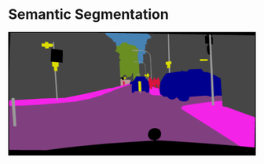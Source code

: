 # Semantic Segmentation

<p align="center">
<img src="https://github.com/akmeraki/Semantic_Segmentation/blob/master/images/frankfurt_000000_000294_gtFine_color.png">
</p>
